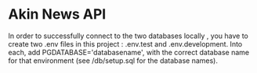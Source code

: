 # Akin News API

In order to successfully connect to the two databases locally , you have to create two .env files in this project : .env.test and .env.development. Into each, add PGDATABASE='databasename', with the correct database name for that environment (see /db/setup.sql for the database names).




